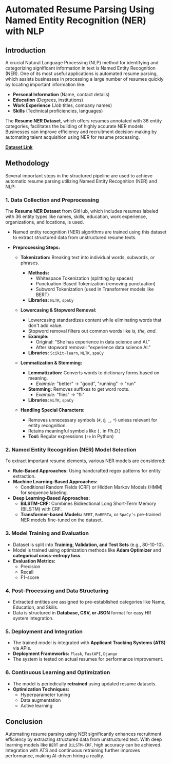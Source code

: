 # Automated Resume Parsing Using Named Entity Recognition (NER) with NLP

## Introduction
A crucial Natural Language Processing (NLP) method for identifying and categorizing significant information in text is Named Entity Recognition (NER). One of its most useful applications is automated resume parsing, which assists businesses in processing a large number of resumes quickly by locating important information like:

- **Personal Information** (Name, contact details)
- **Education** (Degrees, institutions)
- **Work Experience** (Job titles, company names)
- **Skills** (Technical proficiencies, languages)

The **Resume NER Dataset**, which offers resumes annotated with 36 entity categories, facilitates the building of highly accurate NER models. Businesses can improve efficiency and recruitment decision-making by automating talent acquisition using NER for resume processing.

**[Dataset Link](https://github.com/vrundag91/Resume-Corpus-Dataset)**

## Methodology
Several important steps in the structured pipeline are used to achieve automatic resume parsing utilizing Named Entity Recognition (NER) and NLP:

### 1. Data Collection and Preprocessing
The **Resume NER Dataset** from GitHub, which includes resumes labeled with 36 entity types like names, skills, education, work experience, organizations, and locations, is used.

- Named entity recognition (NER) algorithms are trained using this dataset to extract structured data from unstructured resume texts.
- **Preprocessing Steps:**

  - **Tokenization:** Breaking text into individual words, subwords, or phrases.
    - **Methods:**
      - Whitespace Tokenization (splitting by spaces)
      - Punctuation-Based Tokenization (removing punctuation)
      - Subword Tokenization (used in Transformer models like BERT)
    - **Libraries:** `NLTK`, `spaCy`

  - **Lowercasing & Stopword Removal:**
    - Lowercasing standardizes content while eliminating words that don't add value.
    - Stopword removal filters out common words like *is, the, and*.
    - **Example:**
      - Original: "She has experience in data science and AI."
      - After stopword removal: "experience data science AI."
    - **Libraries:** `Scikit-learn`, `NLTK`, `spaCy`

  - **Lemmatization & Stemming:**
    - **Lemmatization:** Converts words to dictionary forms based on meaning.
      - *Example:* "better" → "good", "running" → "run"
    - **Stemming:** Removes suffixes to get word roots.
      - *Example:* "flies" → "fli"
    - **Libraries:** `NLTK`, `spaCy`

  - **Handling Special Characters:**
    - Removes unnecessary symbols (`#`, `@`, `_`, `*`) unless relevant for entity recognition.
    - Retains meaningful symbols like (`.` in *Ph.D.*)
    - **Tool:** Regular expressions (`re` in Python)

### 2. Named Entity Recognition (NER) Model Selection
To extract important resume elements, various NER models are considered:

- **Rule-Based Approaches:** Using handcrafted regex patterns for entity extraction.
- **Machine Learning-Based Approaches:**
  - Conditional Random Fields (CRF) or Hidden Markov Models (HMM) for sequence labeling.
- **Deep Learning-Based Approaches:**
  - **BiLSTM-CRF:** Combines Bidirectional Long Short-Term Memory (BiLSTM) with CRF.
  - **Transformer-based Models:** `BERT`, `RoBERTa`, or `SpaCy’s` pre-trained NER models fine-tuned on the dataset.

### 3. Model Training and Evaluation
- Dataset is split into **Training, Validation, and Test Sets** (e.g., 80-10-10).
- Model is trained using optimization methods like **Adam Optimizer** and **categorical cross-entropy loss**.
- **Evaluation Metrics:**
  - Precision
  - Recall
  - F1-score

### 4. Post-Processing and Data Structuring
- Extracted entities are assigned to pre-established categories like Name, Education, and Skills.
- Data is structured in **Database, CSV, or JSON** format for easy HR system integration.

### 5. Deployment and Integration
- The trained model is integrated with **Applicant Tracking Systems (ATS)** via APIs.
- **Deployment Frameworks:** `Flask`, `FastAPI`, `Django`
- The system is tested on actual resumes for performance improvement.

### 6. Continuous Learning and Optimization
- The model is periodically **retrained** using updated resume datasets.
- **Optimization Techniques:**
  - Hyperparameter tuning
  - Data augmentation
  - Active learning

## Conclusion
Automating resume parsing using NER significantly enhances recruitment efficiency by extracting structured data from unstructured text. With deep learning models like `BERT` and `BiLSTM-CRF`, high accuracy can be achieved. Integration with ATS and continuous retraining further improves performance, making AI-driven hiring a reality.
